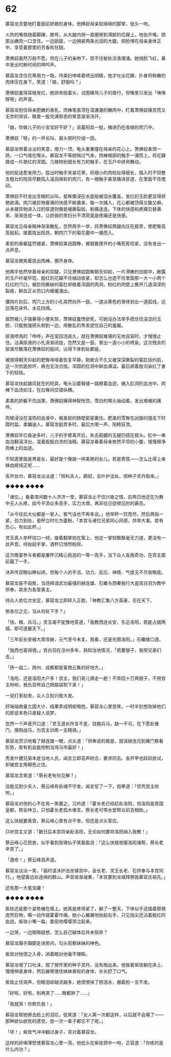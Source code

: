 # 62

慕容龙贪婪地盯着面前娇艳的身体。他捧起母亲软绵绵的脚掌，低头一吻。

火热的嘴唇随着脚踝、膝弯，从大腿内侧一直磨擦到滑腻的花瓣上。他张开嘴，把那丛嫩肉一口含住。一边舔舐，一边拥紧两条光润的大腿，把脸埋在母亲身体正中，享受着那里的芳香和甘甜。

萧佛奴虽然万般不愿，但在儿子的亲吻下，禁不住秘处淫液潮涌。她俏脸飞红，鼻中发出时断时续的呻吟声。

慕容龙含住花蒂用力一吸，待美妇哆嗦着喷出阴精，他才吐出花瓣，扑身将粉嫩的肉体压在身下，笑道：「娘，舒服吗？」

萧佛奴羞得耳根发红，她拼命摇着头，试图痛骂儿子的兽行，但嘴里只发出「咦咦呀呀」的声音。

慕容龙抱住母亲肥嫩的香乳，肉棒笔直顶在湿漉漉的嫩肉中，盯着萧佛奴痛苦而又无奈的哭诉，眼里一股充满邪恶的笑意渐渐汤开。

「娘，你做儿子的小宝宝好不好？」说着阳具一挺，捅进仍在收缩的肉穴中。

萧佛奴「呀」的一声长叫，眉头顿时拧成一团。

慕容龙带着淡淡的笑意，用力一顶，龟头重重撞在母亲的花心上。萧佛奴柔颈一扬，一口气噎在喉头。慕容龙不等她喘过气来，肉棒根部的触手一涌而上，将花瓣撑成一片艳红的浑圆。几根特别细长有力的触手，在玉户中拼命舞动。

他的挺送愈发用力，拔出时触手夹紧花蒂，将细小的肉粒扯得细长，插入时不但整支粗壮的阳具尽数捣入温润绵软的肉穴，有一根触手甚至捅进尿道，在里面不住搅动。

萧佛奴不时发出含糊的尖叫，星眸像浸在水底般被泪水覆盖，发红的玉脸更显得娇艳欲滴。肉穴被巨物塞满的快感不断袭来，每一次捅入，花心都被顶得又酸又麻。从未被异物进入过的尿道则像是被撕裂般，剧痛连连。下体的快感和疼痛交替袭来，渐渐连成一体，让娇弱的贵妇分不清究竟是疼痛还是快感。

慕容龙见母亲眼神渐渐散乱，忽然两手一举，将萧佛奴两腿向压在肩旁，使肥臀高高挺起。接着拔出阳具，朝肉穴下的菊花蕾中一捅而入。

柔软的香躯猛然绷紧，萧佛奴美目圆睁，被钢套撑开的小嘴死死咬紧，没有发出一点声息。

慕容龙微笑着拔出肉棒，挪开身体。

他两手依然举着母亲的双腿，只见萧佛奴圆臀朝天仰起，一片滑嫩的白腻中，敞露的玉户纤毫毕现，殷红的花瓣不住缩动收紧，却怎么也遮不住里面那一大一小两个红红的穴口，被巨阳撕破的菊肛却敞着浑圆的肉洞，粉红的肉壁上撕开几道深深的裂痕，鲜血正从伤口内缓缓涌出。

僵持片刻后，肉穴上方的小孔突然向外一鼓，一道淡黄色的液体划出一道弧线，远远落在床外，水花四溅。

居然被儿子强暴得小便失禁，萧佛奴羞愤欲死，可她没办法举手捂住住滚烫的玉脸，只能勉强把头侧到一边，用散乱的秀发遮住自己的羞赧。

尿液喷溅的「哗哗」声在室回汤良久，就在萧佛奴难堪的无地自容时，才慢慢止住。沾满尿液的小孔渐渐闭拢，忽然又是一鼓，冒出一道小小的喷泉。这次残余的尿液尽数落在萧佛奴的股间，沾得下体到处都是。

被按得朝天仰起的肥臀哆嗦着恢复平静，刚癒合不久又被深深撕裂的菊肛括约肌，这一次彻底损坏，再也无法合拢。浑圆的肛洞中鲜血满溢，最后顺着股沟染红了身下的轻毯。

慕容龙扶起雄风犹在的阳具，龟头沿着臀缝一路擦着血迹，捅入肛洞的血池中。肉棒下血流如注，在白臀间交错纵横。

柔美的娇躯不住战栗，萧佛奴痛得神智恍惚，雪白的喉头抽动着，发出艰难的痛呼。

肉根浸没在温热的血液中，被柔软的肠壁密密裹住。肥美的雪臀在凶狠的撞击下时圆时扁，柔媚迷人。慕容龙挺弄多时，最后大喝一声，阳精狂泄。

萧佛奴早已昏迷多时，儿子的手臂离开后，失去筋腱的玉腿仍搭在肩头。肛中一串血泡翻滚浮出，混着股股白浓的浊精。慕容龙看着母亲依然平坦的小腹，慢慢擦净肉棒上的血迹。

不知道里面是男是女，最好是个像娘一样美艳的女儿。若是男孩——怎么比得上亲妹血统纯正呢……

丢开丝巾，慕容龙淡淡道：「照料夫人。鹂奴，去叶护法处，把种子灵丹取来。」

◆◆◆◆ ◆◆◆◆

「诸位。」看着席间数十人济济一堂，慕容龙止不住兴奋之情，前两日他还在为教中无人头疼，如今平添众多高手，实力大增，再非往日捉襟见肘的窘态。

「从今往后大伙都是一家人，客气话也不再多说。」他举杯一饮而尽，然后两指一紧，劲力到处，瓷杯立时化为齑粉，「本宫与诸位兄弟同心同德，共举大事。若有负心，有如此杯。」

灵玉真人举杯往口一倾，接着翻掌拍在案上。他这一掌轻飘飘毫无力道，更没有一丝声音。待抬起手掌，酒杯已悄然粉碎。

这次晚宴参与者都是屠怀沉精心挑选的一等一高手，当下众人各施奇功，在宫主面前露了一手。

沐声传双眼似睁似闭，但每个人的手法、功力、反应、神情、气度无不尽收眼底。

慕容龙喜不自胜，当场拜请武功最强的赫连雄、石蠍与西秦独行大盗宫白羽为教中供奉，其余为各堂香主。

待众人依位次坐定，慕容龙立即转入正题，「神教汇集八方英豪，志在天下。

依各位之见，当从何处下手？」

「钱、粮、兵马。」灵玉毫不犹豫地答道，「我教西连长安，东近洛阳，若能占据两城，即可逐鹿天下。」

「三年前长安被大周攻破，元气至今未复。我看，还是先图洛阳。」石蠍接口道。

「陇西也富得很。」宫白羽在凉州多年，熟知当地情况，「若要银子，我带兄弟们去。」

「扬一益二，扬州、成都都是客商云集的好地方。」

「洛阳，还是洛阳大户多！宫主，我们哥儿俩走一趟！不弄回十万两银子，不用宫主吩咐，我仇百熊自己把脑袋割下来！」

一说打家劫舍，众人立刻兴致大发。

好端端商量立国大计，结果弄成明偷暗抢。慕容龙心里苦笑，一时半刻想改掉他们的匪徒本色只是疑人说梦。

忽然一个声音开口道：「灵玉道长所言不差，钱粮兵马，缺一不可。在下愿赴雁门，搜购战马，为宫主训练一支精骑。」

慕容龙赏识地看了赫连雄一眼，点头道：「供奉说的极是。就请赫连兄到雁门察看形势，若有机会能控制当场马市最好！」

秃发什健兄弟本是当地人氏，闻言立即高声附合，要求同去。金开甲也跃跃欲试，却被宫主用眼色止住。

慕容龙含笑道：「蔡长老有何见解？」

没能见到少夫人，蔡云峰有些魂不守舍，闻言怔了一下，抱拳道：「但凭宫主吩咐。」

慕容龙对他的心不在焉一笑置之，沉吟道：「霍长老已经赶赴洛阳，但洛阳是周国皇都，帮会林立，只怕霍长老孤木难支。蔡长老可带水堂帮众前去相助。」

这么快就要离宫，蔡云峰心里有点不舍，但还是点头答应。

只听宫主又道：「数日后本宫将亲赴洛阳，无论如何要将洛阳纳入我教！」

蔡云峰心花怒放，似乎看到玫瑰仙子笑盈盈说：「这么快就收服洛阳诸帮，蔡长老辛苦了。」

「遵命！」蔡云峰高声道。

慕容龙淡淡一笑，「届时请沐护法坐镇宫中，金长老、灵玉长老、石供奉与本宫同行。」他望着远处连绵的群山，声音渐渐凝重，「本宫要到龙城拜祭我慕容氏祖先。」

还有那一大笔宝藏！

◆◆◆◆ ◆◆◆◆

紫玫还是那个姿势蜷在榻上。她真是疼得紧了，躺了一整天，下体似乎还插着那根庞然巨物，略一动作就霍霍作痛。她小心翼翼地抬起右手，只见指尖还沾着殷红的血迹。紫玫小嘴一扁，委屈地嘤嘤哭泣起来。

一边哭，一边暗暗疑惑，怎么自己破体后并未殒命？

慕容龙蹑手蹑脚走进房间，勾头观察妹妹的神色。

紫玫对他恨之入骨，闭着眼对他毫不理睬。

慕容龙咽了口吐沫，按了按怀里的种子灵丹，没有掏出来。他挨着紫玫躺在床上，慢慢伸直身体，然后展臂搂住妹妹香软的身体，长长舒了口气。

紫玫止住哭声，但眼泪却越流越多，她恨恨抹了把泪水，绷着脸一言不发。

「好啦，好啦，别再哭了……眼都肿了……」

「我就哭！你欺负我！」

慕容龙帮她擦去脸上的泪花，低笑道：「女人第一次都这样，以后就不会痛了——那种欲仙欲死的感觉，尝一次一辈子都忘不了呢。」

「呸！」紫玫气冲冲翻过身子，背对着慕容龙。

这样的娇嗔薄怒使慕容龙心里一荡，他低头在紫玫颈中一吻，正容道：「你练的是什么内功？」
